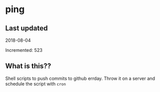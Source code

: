 # ping

## Last updated
2018-08-04

Incremented: 523

## What is this??
Shell scripts to push commits to github errday. Throw it on a server and schedule the script with `cron`
